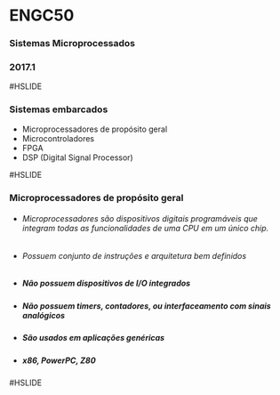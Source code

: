 
# ENGC50

### Sistemas Microprocessados

### 2017.1

#HSLIDE

### Sistemas embarcados

- Microprocessadores de propósito geral
- Microcontroladores
- FPGA
- DSP (Digital Signal Processor)

#HSLIDE

### Microprocessadores de propósito geral

- ###### Microprocessadores são dispositivos digitais programáveis que integram todas as funcionalidades de uma CPU em um único chip.
- ###### Possuem conjunto de instruções e arquitetura bem definidos
- ##### Não possuem dispositivos de I/O integrados
- ##### Não possuem timers, contadores, ou interfaceamento com sinais analógicos
- ##### São usados em aplicações genéricas
- ##### x86, PowerPC, Z80

#HSLIDE

